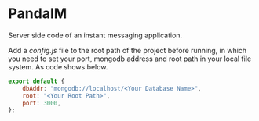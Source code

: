 # PandaIM

Server side code of an instant messaging application.

Add a *config.js* file to the root path of the project before running, in which you need to set your port, mongodb address and root path in your local file system. As code shows below.

```javascript
export default {
    dbAddr: "mongodb://localhost/<Your Database Name>",
    root: "<Your Root Path>",
    port: 3000,
};
```
